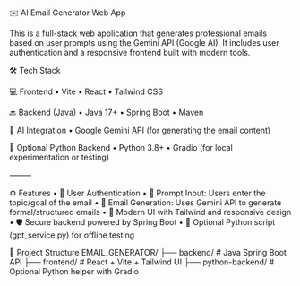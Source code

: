 ✉️ AI Email Generator Web App

This is a full-stack web application that generates professional emails based on user prompts using the Gemini API (Google AI). It includes user authentication and a responsive frontend built with modern tools.

🛠️ Tech Stack

💻 Frontend
	•	Vite
	•	React
	•	Tailwind CSS

🔙 Backend (Java)
	•	Java 17+
	•	Spring Boot
	•	Maven

🧠 AI Integration
	•	Google Gemini API (for generating the email content)

🐍 Optional Python Backend
	•	Python 3.8+
	•	Gradio (for local experimentation or testing)

⸻

⚙️ Features
	•	🔐 User Authentication
	•	💬 Prompt Input: Users enter the topic/goal of the email
	•	🤖 Email Generation: Uses Gemini API to generate formal/structured emails
	•	🎨 Modern UI with Tailwind and responsive design
	•	🛡️ Secure backend powered by Spring Boot
	•	🧪 Optional Python script (gpt_service.py) for offline testing

 
📂 Project Structure
EMAIL_GENERATOR/
├── backend/             # Java Spring Boot API
├── frontend/            # React + Vite + Tailwind UI
├── python-backend/      # Optional Python helper with Gradio



